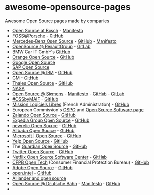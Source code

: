 # awesome-opensource-pages
Awesome Open Source pages made by companies

- [Open Source at Bosch](https://opensource.bosch.com/) - [Manifesto](https://opensource.bosch.com/manifesto/)
- [FOSS@Porsche](https://opensource.porsche.com/) - [GitHub](https://github.com/porscheofficial)
- [Mercedes-Benz Open Source](https://opensource.mercedes-benz.com/) - [GitHub](https://github.com/mercedes-benz) - [Manifesto](https://opensource.mercedes-benz.com/manifesto/)
- [OpenSource @ RenaultGroup](https://opensource.renaultgroup.com/) - [GitLab](https://gitlab.com/grouperenault)
- BMW Car IT GmbH's [GitHub](https://github.com/bmwcarit)
- [Orange Open Source](https://opensource.orange.com/en/open-source-orange/) - [GitHub](https://github.com/Orange-OpenSource)
- [Google Open Source](https://opensource.google/)
- [SAP Open Source](https://pages.community.sap.com/topics/open-source)
- [Open Source @ IBM](https://www.ibm.com/opensource/) - [GitHub](https://github.com/IBM)
- GM - [GitHub](https://github.com/generalmotors)
- [Thales Open Source](https://thalesgroup.github.io/) - [GitHub](https://github.com/ThalesGroup)
- [NASA](https://code.nasa.gov/)
- [Open Source @ Siemens](https://opensource.siemens.com/) - [Manifesto](https://opensource.siemens.com/manifesto/) - [GitHub](https://github.com/siemens) - [GitLab](https://gitlab.com/siemens)
- [#OSSbyMAIF](https://maif.github.io/) - [GitHub](https://github.com/MAIF)
- [Mission Logiciels Libres](https://code.gouv.fr/fr/) (French Administration) - [GitHub](https://github.com/codegouvfr/)
- European Commission's [OSPO](https://joinup.ec.europa.eu/collection/ec-ospo) and [Open Source Software page](https://joinup.ec.europa.eu/topic/ict/open-source-software)
- [Zalando Open Source](https://opensource.zalando.com/) - [GitHub](https://github.com/zalando)
- [Expedia Group Open Source](https://opensource.expediagroup.com/) - [GitHub](https://github.com/ExpediaGroup)
- [newrelic Open Source](https://opensource.newrelic.com/) - [GitHub](https://github.com/newrelic)
- [Alibaba Open Source](http://alibaba.github.io/) - [GitHub](https://github.com/alibaba)
- [Microsoft | Open Source](https://opensource.microsoft.com/) - [GitHub](https://github.com/microsoft)
- [Yelp Open Source](https://yelp.github.io/) - [GitHub](https://github.com/Yelp)
- The [Guardian Open Source](https://theguardian.engineering/open-source) - [GitHub](https://github.com/guardian)
- [Twitter Open Source](https://opensource.twitter.dev/) - [GitHub](https://github.com/twitter)
- [Netflix Open Source Software Center](https://netflix.github.io/) - [GitHub](https://github.com/Netflix)
- [CFPB Open Tech](https://cfpb.github.io/) (Consumer Financial Protection Bureau) - [GitHub](https://github.com/cfpb)
- [Adobe Open Source](https://opensource.adobe.com/) - [GitHub](https://github.com/adobe)
- [open.intel](https://www.intel.com/content/www/us/en/developer/topic-technology/open/overview.html) - [GitHub](https://github.com/intel)
- [Alliander and open source](https://www.alliander.com/en/open-source/projects/)
- [Open Source @ Deutsche Bahn](https://opensource.deutschebahn.com/opensource-en) - [Manifesto](https://opensource.deutschebahn.com/opensource-en) - [GitHub](https://github.com/dbsystel)
- 
